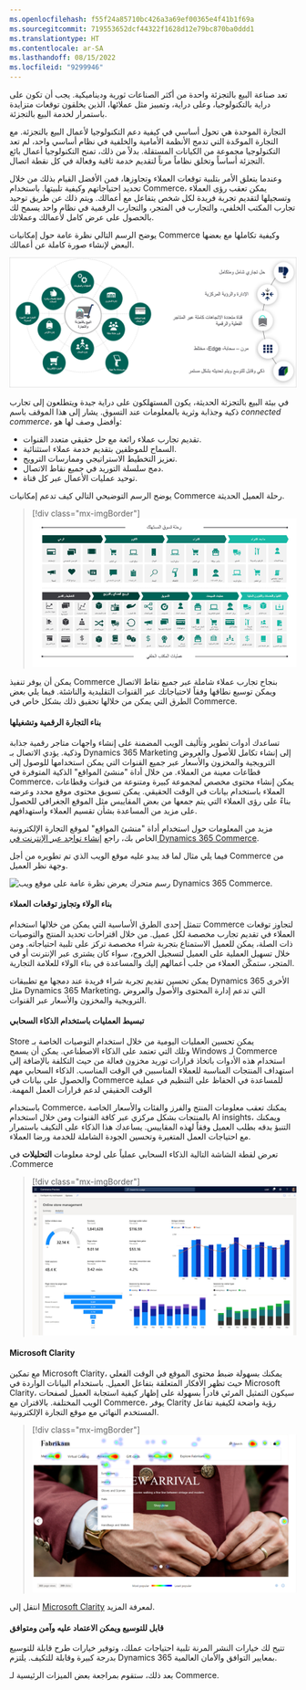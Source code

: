 ```yaml
---
ms.openlocfilehash: f55f24a85710bc426a3a69ef00365e4f41b1f69a
ms.sourcegitcommit: 719553652dcf44322f1628d12e79bc870ba0ddd1
ms.translationtype: HT
ms.contentlocale: ar-SA
ms.lasthandoff: 08/15/2022
ms.locfileid: "9299946"
---
```

تعد صناعة البيع بالتجزئة واحدة من أكثر الصناعات ثورية وديناميكية. يجب أن تكون على دراية بالتكنولوجيا، وعلى دراية، وتمييز مثل عملائها، الذين يخلقون توقعات متزايدة باستمرار لخدمة البيع بالتجزئة.

التجارة الموحدة هي تحول أساسي في كيفية دعم التكنولوجيا لأعمال البيع بالتجزئة. مع التجارة الموحّدة التي تدمج الأنظمة الأمامية والخلفية في نظام أساسي واحد، لم تعد التكنولوجيا مجموعة من الكيانات المستقلة. بدلاً من ذلك، تمنح التكنولوجيا أعمال بائع التجزئة أساساً وتخلق نظاماً مرناً لتقديم خدمة ثاقبة وفعالة في كل نقطة اتصال.

وعندما يتعلق الأمر بتلبية توقعات العملاء وتجاوزها، فمن الأفضل القيام بذلك من خلال تحديد احتياجاتهم وكيفية تلبيتها. باستخدام Commerce، يمكن تعقب رؤى العملاء وتسجيلها لتقديم تجربة فريدة لكل شخص يتفاعل مع أعمالك. ويتم ذلك عن طريق توحيد تجارب المكتب الخلفي، والتجارب في المتجر، والتجارب الرقمية في نظام واحد يسمح لك بالحصول على عرض كامل لأعمالك وعملائك. 

يوضح الرسم التالي نظرة عامة حول إمكانيات Commerce وكيفية تكاملها مع بعضها البعض لإنشاء صورة كاملة عن أعمالك.

[![‎رسم يُظهر نظرة عامة على إمكانيات Dynamics 365 Commerce.](../media/m14-overview.png)](../media/m14-overview.png#lightbox)  

في بيئة البيع بالتجزئة الحديثة، يكون المستهلكون على دراية جيدة ويتطلعون إلى تجارب ذكية وجذابة وثرية بالمعلومات عند التسوق. يشار إلى هذا الموقف باسم *connected commerce*، وأفضل وصف لها هو:

- تقديم تجارب عملاء رائعة مع حل حقيقي متعدد القنوات.
- السماح للموظفين بتقديم خدمة عملاء استثنائية.
- تعزيز التخطيط الاستراتيجي وممارسات الترويج.
- دمج سلسلة التوريد في جميع نقاط الاتصال.
- توحيد عمليات الأعمال عبر كل قناة.

يوضح الرسم التوضيحي التالي كيف تدعم إمكانيات Commerce رحلة العميل الحديثة.
 
> [!div class="mx-imgBorder"]
> [![رسم يوضح رحلة العميل الحديثة النموذجية.](../media/m14-capabilities.png)](../media/m14-capabilities.png#lightbox)

يمكن أن يوفر تنفيذ Commerce بنجاح تجارب عملاء شاملة عبر جميع نقاط الاتصال ويمكن توسيع نطاقها وفقاً لاحتياجاتك عبر القنوات التقليدية والناشئة. فيما يلي بعض الطرق التي يمكن من خلالها تحقيق ذلك بشكل خاص في Commerce. 

#### <a name="build-and-run-digital-commerce"></a>بناء التجارة الرقمية وتشغيلها

تساعدك أدوات تطوير وتأليف الويب المضمنة على إنشاء واجهات متاجر رقمية جذابة وذكية. يؤدي الاتصال بـ Dynamics 365 Marketing إلى إنشاء تكامل للأصول والعروض الترويجية والمخزون والأسعار عبر جميع القنوات التي يمكن استخدامها للوصول إلى قطاعات معينة من العملاء. من خلال أداة "منشئ المواقع" الذكية المتوفرة في Commerce، يمكن إنشاء محتوى مخصص لمجموعة كبيرة ومتنوعة من قنوات وقطاعات العملاء باستخدام بيانات في الوقت الحقيقي. يمكن تسويق محتوى موقع محدد وعرضه بناءً على رؤى العملاء التي يتم جمعها من بعض المقاييس مثل الموقع الجغرافي للحصول على مزيد من المساعدة بشأن تقسيم العملاء واستهدافهم. 

مزيد من المعلومات حول استخدام أداة "منشئ المواقع" لموقع التجارة الإلكترونية الخاص بك، راجع [إنشاء تواجد عبر الإنترنت في Dynamics 365 Commerce](/learn/modules/create-online-presence/?azure-portal=true).

فيما يلي مثال لما قد يبدو عليه موقع الويب الذي تم تطويره من أجل Commerce من وجهة نظر العميل.

![رسم متحرك يعرض نظرة عامة على موقع ويب Dynamics 365 Commerce.](../media/commerce.gif)  

#### <a name="build-loyalty-and-exceed-customer-expectations"></a>بناء الولاء وتجاوز توقعات العملاء

تتمثل إحدى الطرق الأساسية التي يمكن من خلالها استخدام Commerce لتجاوز توقعات العملاء في تقديم تجارب مخصصة لكل عميل. من خلال اقتراحات تحديد المنتج والتوصيات ذات الصلة، يمكن للعميل الاستمتاع بتجربة شراء مخصصة تركز على تلبية احتياجاته. ومن خلال تسهيل العملية على العميل لتسجيل الخروج، سواء كان يشترى عبر الإنترنت أو في المتجر، ستمكّن العملاء من جلب أعمالهم إليك والمساعدة في بناء الولاء للعلامة التجارية. 

يمكن تحسين تقديم تجربة شراء فريدة عند دمجها مع تطبيقات Dynamics 365 الأخرى مثل Dynamics 365 Marketing، التي تدعم إدارة المحتوى والأصول والعروض الترويجية والمخزون والأسعار عبر القنوات.

#### <a name="streamline-operations-with-cloud-intelligence"></a>تبسيط العمليات باستخدام الذكاء السحابي

يمكن تحسين العمليات اليومية من خلال استخدام التوصيات الخاصة بـ ‏‫Store Commerce لـ Windows وتلك التي تعتمد على الذكاء الاصطناعي. يمكن أن يسمح استخدام هذه الأدوات باتخاذ قرارات توريد مخزون فعالة من حيث التكلفة بالإضافة إلى استهداف المنتجات المناسبة للعملاء المناسبين في الوقت المناسب. الذكاء السحابي مهم للمساعدة في الحفاظ على التنظيم في عملية Commerce والحصول على بيانات في الوقت الحقيقي لدعم قرارات العمل المهمة. 

باستخدام Commerce، يمكنك تعقب معلومات المنتج والفرز والفئات والأسعار الخاصة بالمنتجات بشكل مركزي عبر كافة القنوات ومن خلال استخدام AI insights، ويمكنك التنبؤ بدقه بطلب العميل وفقاً لهذه المقاييس. يساعدك هذا الذكاء على التكيف باستمرار مع احتياجات العمل المتغيرة وتحسين الجودة الشاملة للخدمة ورضا العملاء. 

تعرض ‬‏‫لقطة الشاشة التالية الذكاء السحابي عملياً على لوحة معلومات **التحليلات** في Commerce.

> [!div class="mx-imgBorder"]
> [![لقطة شاشة للوحة معلومات تحليلات Dynamics 365 Commerce.](../media/m14-commerce-intelligence.png)](../media/m14-commerce-intelligence.png#lightbox)

#### <a name="microsoft-clarity"></a>Microsoft Clarity 
مع تمكين Microsoft Clarity، يمكنك بسهولة ضبط محتوى الموقع في الوقت الفعلي حيث تظهر الأفكار المتعلقة بتفاعل العميل. باستخدام البيانات الواردة في Microsoft Clarity، سيكون التمثيل المرئي قادراً بسهولة على إظهار كيفية استجابة العميل لصفحات الويب المختلفة. بالاقتران مع Commerce، يوفر Clarity رؤية واضحة لكيفية تفاعل المستخدم النهائي مع موقع التجارة الإلكترونية. 

> [!div class="mx-imgBorder"]
> [![لقطة شاشة لصفحة ويب في التجارة الإلكترونية في طريقة عرض خريطة التمثيل اللوني.](../media/heatmap.png)](../media/heatmap.png#lightbox)
> 

انتقل إلى [Microsoft Clarity](https://clarity.microsoft.com/?azure-portal=true) لمعرفة المزيد. 

#### <a name="extensible-dependable-secure-and-compliant"></a>قابل للتوسيع ويمكن الاعتماد عليه وآمن ومتوافق

تتيح لك خيارات النشر المرنة تلبية احتياجات عملك، وتوفير خيارات طرح قابلة للتوسيع بدرجة كبيرة وقابلة للتكيف. يلتزم Dynamics 365 بمعايير التوافق والأمان العالمية.

بعد ذلك، ستقوم بمراجعة بعض الميزات الرئيسية لـ Commerce.
